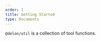 ```yaml
---
order: 1
title: Getting Started
type: Documents
---
```


`@delon/util` is a collection of tool functions.
